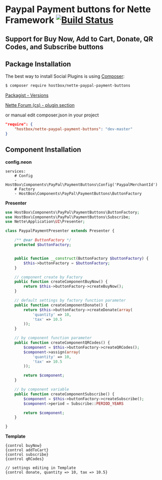 Paypal Payment buttons for Nette Framework [![Build Status](https://travis-ci.org/HostBox/nette-paypal-payment-buttons.png)](https://travis-ci.org/HostBox/nette-paypal-payment-buttons)
===================


Support for Buy Now, Add to Cart, Donate, QR Codes, and Subscribe buttons
-------------------


Package Installation
-------------------

The best way to install Social Plugins is using [Composer](http://getcomposer.org/):

```sh
$ composer require hostbox/nette-paypal-payment-buttons
```

[Packagist - Versions](https://packagist.org/packages/hostbox/nette-paypal-payment-buttons)

[Nette Forum (cs) - plugin section](http://forum.nette.org/cs/16397-paypal-payment-buttons-jednoducha-komponent-pro-vytvareni-payment-tlacitek)

or manual edit composer.json in your project

```json
"require": {
    "hostbox/nette-paypal-payment-buttons": "dev-master"
}
```

Component Installation
-------------------

**config.neon**

    services:
        # Config
        - HostBox\Components\PayPal\PaymentButtons\Config('PaypalMerchantId')
        # Factory
        - HostBox\Components\PayPal\PaymentButtons\ButtonFactory


**Presenter**

```php
use HostBox\Components\PayPal\PaymentButtons\ButtonFactory;
use HostBox\Components\PayPal\PaymentButtons\Subscribe;
use Nette\Application\UI\Presenter;

class PaypalPaymentPresenter extends Presenter {

    /** @var ButtonFactory */
    protected $buttonFactory;


    public function __construct(ButtonFactory $buttonFactory) {
        $this->buttonFactory = $buttonFactory;
    }

    // component create by Factory
    public function createComponentBuyNow() {
        return $this->buttonFactory->createBuyNow();
    }

    // default settings by factory function parameter
    public function createComponentDonate() {
        return $this->buttonFactory->createDonate(array(
            'quantity' => 10,
            'tax' => 10.5
        ));
    }

    // by component function parameter
    public function createComponentQRCodes() {
        $component = $this->buttonFactory->createQRCodes();
        $component->assign(array(
            'quantity' => 10,
            'tax' => 10.5
        ));

        return $component;
    }

    // by component variable
    public function createComponentSubscribe() {
        $component = $this->buttonFactory->createSubscribe();
        $component->period = Subscribe::PERIOD_YEARS

        return $component;
    }

}
```

**Template**

    {control buyNow}
    {control addToCart}
    {control subscribe}
    {control qRCodes}

    // settings editing in Template
    {control donate, quantity => 10, tax => 10.5}

